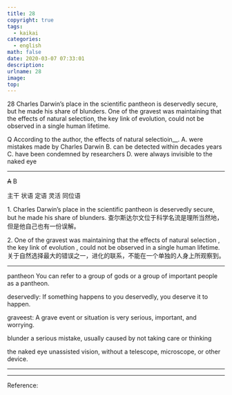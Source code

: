 ```yaml
---
title: 28
copyright: true
tags:
  - kaikai
categories:
  - english
math: false
date: 2020-03-07 07:33:01
description:
urlname: 28
image:
top:
---
```

<span id="inline-yellow">28</span>
Charles Darwin’s place in the scientific pantheon is deservedly secure, but he made his share of blunders. One of the gravest was maintaining that the effects of natural selection, the key link of evolution, could not be observed in a single human lifetime.



<span id="inline-blue">Q</span>
According to the author, the effects of natural selectioin__.
A. were mistakes made by Charles Darwin
B. can be detected within decades years
C. have been condemned by researchers
D. were always invisible to the naked eye

---

<!--more-->

<span id="inline-toc">~~A~~</span> B


<span id="inline-yellow">主干</span>
<span id="inline-green">状语</span>
<span id="inline-red">定语</span>
<span id="inline-blue">灵活</span>
<span id="inline-purple">同位语</span>

<span id="inline-toc">1.</span>
<span id="inline-yellow">Charles Darwin’s place in the scientific pantheon is deservedly secure, but he made his share of blunders</span>.
查尔斯达尔文位于科学名流是理所当然地，但是他自己也有一份误解。

<span id="inline-toc">2.</span>
<span id="inline-yellow">One of the gravest was maintaining that the effects of natural selection</span> , <span id="inline-purple">the key link of evolution</span> , <span id="inline-yellow">could not be observed</span>  <span id="inline-green">in a single human lifetime</span>.
关于自然选择最大的错误之一，进化的联系，不能在一个单独的人身上所观察到。

---
<span id="inline-green">pantheon</span>
You can refer to a group of gods or a group of important people as a pantheon.

<span id="inline-green">deservedly</span>:
If something happens to you deservedly, you deserve it to happen.

<span id="inline-green">graveest</span>:
A grave event or situation is very serious, important, and worrying.

<span id="inline-green">blunder</span>
a serious mistake, usually caused by not taking care or thinking

<span id="inline-green">the naked eye</span>
unassisted vision, without a telescope, microscope, or other device.

---



---
Reference:

